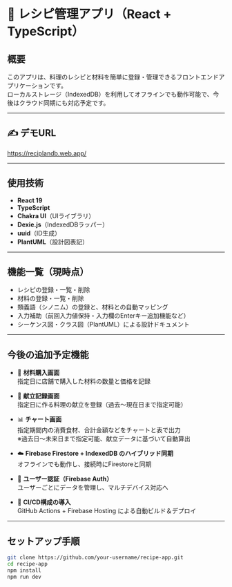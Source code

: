 # 🍳 レシピ管理アプリ（React + TypeScript）

## 概要

このアプリは、料理のレシピと材料を簡単に登録・管理できるフロントエンドアプリケーションです。  
ローカルストレージ（IndexedDB）を利用してオフラインでも動作可能で、今後はクラウド同期にも対応予定です。

---

## ✍ デモURL

https://reciplandb.web.app/

---

## 使用技術

- **React 19**
- **TypeScript**
- **Chakra UI**（UIライブラリ）
- **Dexie.js**（IndexedDBラッパー）
- **uuid**（ID生成）
- **PlantUML**（設計図表記）

---

## 機能一覧（現時点）

- レシピの登録・一覧・削除
- 材料の登録・一覧・削除
- 類義語（シノニム）の登録と、材料との自動マッピング
- 入力補助（前回入力値保持・入力欄のEnterキー追加機能など）
- シーケンス図・クラス図（PlantUML）による設計ドキュメント

---

## 今後の追加予定機能

- 🛒 **材料購入画面**  
  指定日に店舗で購入した材料の数量と価格を記録

- 📝 **献立記録画面**  
  指定日に作る料理の献立を登録（過去～現在日まで指定可能）

- 📊 **チャート画面**  
  指定期間内の消費食材、合計金額などをチャートと表で出力  
  ※過去日～未来日まで指定可能、献立データに基づいて自動算出

- ☁️ **Firebase Firestore + IndexedDB のハイブリッド同期**  
  オフラインでも動作し、接続時にFirestoreと同期

- 🔐 **ユーザー認証（Firebase Auth）**  
  ユーザーごとにデータを管理し、マルチデバイス対応へ

- 🚀 **CI/CD構成の導入**  
  GitHub Actions + Firebase Hosting による自動ビルド＆デプロイ

---

## セットアップ手順

```bash
git clone https://github.com/your-username/recipe-app.git
cd recipe-app
npm install
npm run dev
